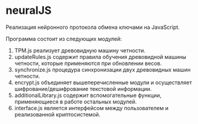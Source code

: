 # neuralJS
Реализация нейронного протокола обмена ключами на JavaScript.

Программа состоит из следующих модулей:
1.	TPM.js реализует древовидную машину четности.
2.	updateRules.js содержит правила обучения древовидной машины четности, которые применяются при обновлении весов.
3.	synchronize.js процедура синхронизации двух древовидных машин четности.
4.	encrypt.js объединяет вышеперечисленные модули и осуществляет шифрование/дешифрование текстовой информации.
5.	additionalLibrary.js содержит вспомогательные функции, применяющиеся в работе остальных модулей.
6.	interface.js является интерфейсом между пользователем и реализованной криптосистемой. 
